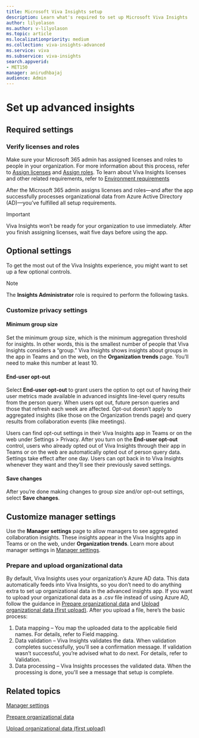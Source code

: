 ```yaml
---
title: Microsoft Viva Insights setup
description: Learn what's required to set up Microsoft Viva Insights 
author: lilyolason
ms.author: v-lilyolason
ms.topic: article
ms.localizationpriority: medium 
ms.collection: viva-insights-advanced 
ms.service: viva 
ms.subservice: viva-insights 
search.appverid: 
- MET150 
manager: anirudhbajaj
audience: Admin
---
```


# Set up advanced insights

## Required settings

### Verify licenses and roles 

Make sure your Microsoft 365 admin has assigned licenses and roles to people in your organization. For more information about this process, refer to [Assign licenses](assign-licenses.md) and [Assign roles](assign-user-roles.md). To learn about Viva Insights licenses and other related requirements, refer to [Environment requirements](environment-requirements)

After the Microsoft 365 admin assigns licenses and roles—and after the app successfully processes organizational data from Azure Active Directory (AD)—you’ve fulfilled all setup requirements. 

>[!Important]
>Viva Insights won’t be ready for your organization to use immediately. After you finish assigning licenses, wait five days before using the app.

## Optional settings

To get the most out of the Viva Insights experience, you might want to set up a few optional controls. 

>[!Note]
>The **Insights Administrator** role is required to perform the following tasks.

### Customize privacy settings

#### Minimum group size

Set the minimum group size, which is the minimum aggregation threshold for insights. In other words, this is the smallest number of people that Viva Insights considers a “group.” Viva Insights shows insights about groups in the app in Teams and on the web, on the **Organization trends** page. You’ll need to make this number at least 10.

#### End-user opt-out

Select **End-user opt-out** to grant users the option to opt out of having their user metrics made available in advanced insights line-level query results from the person query. When users opt out, future person queries and those that refresh each week are affected. Opt-out doesn’t apply to aggregated insights (like those on the Organization trends page) and query results from collaboration events (like meetings). 

Users can find opt-out settings in their Viva Insights app in Teams or on the web under Settings > Privacy. After you turn on the **End-user opt-out** control, users who already opted out of Viva Insights through their app in Teams or on the web are automatically opted out of person query data. Settings take effect after one day. Users can opt back in to Viva Insights whenever they want and they’ll see their previously saved settings. 

#### Save changes

After you’re done making changes to group size and/or opt-out settings, select **Save changes**.

## Customize manager settings 

Use the **Manager settings** page to allow managers to see aggregated collaboration insights. These insights appear in the Viva Insights app in Teams or on the web, under **Organization trends**. Learn more about manager settings in [Manager settings](manager-settings.md). 

### Prepare and upload organizational data 

By default, Viva Insights uses your organization’s Azure AD data. This data automatically feeds into Viva Insights, so you don’t need to do anything extra to set up organizational data in the advanced insights app. If you want to upload your organizational data as a .csv file instead of using Azure AD, follow the guidance in [Prepare organizational data](../admin/prepare-org-data.md) and [Upload organizational data (first upload)](../admin/upload-org-data-first.md). After you upload a file, here’s the basic process:

1. Data mapping – You map the uploaded data to the applicable field names. For details, refer to Field mapping.
1. Data validation – Viva Insights validates the data. When validation completes successfully, you'll see a confirmation message. If validation wasn’t successful, you’re  advised what to do next. For details, refer to Validation.
1. Data processing – Viva Insights processes the validated data. When the processing is done, you'll see a message that setup is complete.

## Related topics

[Manager settings](manager-settings.md)

[Prepare organizational data](../admin/prepare-org-data.md)

[Upload organizational data (first upload)](../admin/upload-org-data-first.md)